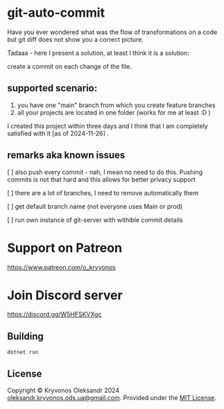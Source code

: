 # git-auto-commit
Have you ever wondered what was the flow of transformations on a code but git diff does not show you a correct picture.

Tadaaa - here I present a solution, at least I think it is a solution:

create a commit on each change of the file.



## supported scenario:
1) you have one "main" branch from which you create feature branches
2) all your projects are located in one folder (works for me at least :D )

I created this project within three days and I think that I am completely satisfied with it [as of 2024-11-26] .

## remarks aka known issues

[ ] also push every commit - nah, I mean no need to do this. Pushing commits is not that hard and this allows for better privacy support

[ ] there are a lot of branches, I need to remove automatically them

[ ] get default branch name (not everyone uses Main or prod)

[ ] run own instance of git-server with withible commit details
# Support on Patreon

https://www.patreon.com/o_kryvonos


# Join Discord server 

https://discord.gg/W5HFSKVXgc

## Building

```
dotnet run
```

## License

Copyright © Kryvonos Oleksandr 2024 <oleksandr.kryvonos.ods.ua@gmail.com>. Provided under the [MIT License](http://opensource.org/licenses/MIT).
